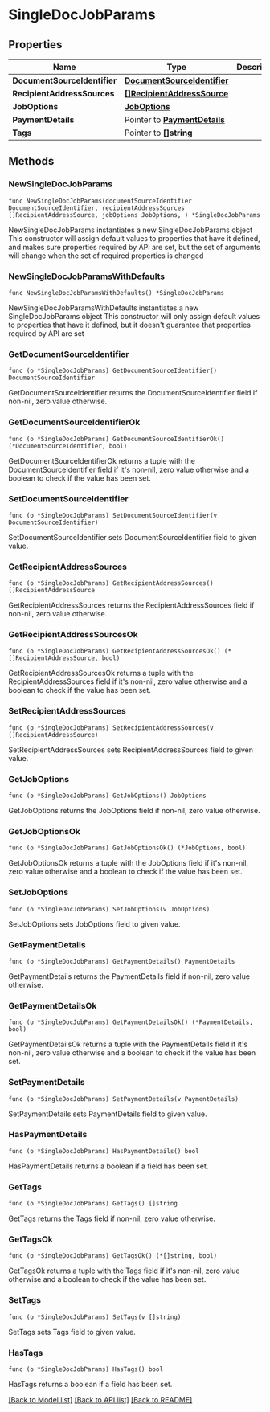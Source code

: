 # SingleDocJobParams

## Properties

Name | Type | Description | Notes
------------ | ------------- | ------------- | -------------
**DocumentSourceIdentifier** | [**DocumentSourceIdentifier**](DocumentSourceIdentifier.md) |  | 
**RecipientAddressSources** | [**[]RecipientAddressSource**](RecipientAddressSource.md) |  | 
**JobOptions** | [**JobOptions**](JobOptions.md) |  | 
**PaymentDetails** | Pointer to [**PaymentDetails**](PaymentDetails.md) |  | [optional] 
**Tags** | Pointer to **[]string** |  | [optional] 

## Methods

### NewSingleDocJobParams

`func NewSingleDocJobParams(documentSourceIdentifier DocumentSourceIdentifier, recipientAddressSources []RecipientAddressSource, jobOptions JobOptions, ) *SingleDocJobParams`

NewSingleDocJobParams instantiates a new SingleDocJobParams object
This constructor will assign default values to properties that have it defined,
and makes sure properties required by API are set, but the set of arguments
will change when the set of required properties is changed

### NewSingleDocJobParamsWithDefaults

`func NewSingleDocJobParamsWithDefaults() *SingleDocJobParams`

NewSingleDocJobParamsWithDefaults instantiates a new SingleDocJobParams object
This constructor will only assign default values to properties that have it defined,
but it doesn't guarantee that properties required by API are set

### GetDocumentSourceIdentifier

`func (o *SingleDocJobParams) GetDocumentSourceIdentifier() DocumentSourceIdentifier`

GetDocumentSourceIdentifier returns the DocumentSourceIdentifier field if non-nil, zero value otherwise.

### GetDocumentSourceIdentifierOk

`func (o *SingleDocJobParams) GetDocumentSourceIdentifierOk() (*DocumentSourceIdentifier, bool)`

GetDocumentSourceIdentifierOk returns a tuple with the DocumentSourceIdentifier field if it's non-nil, zero value otherwise
and a boolean to check if the value has been set.

### SetDocumentSourceIdentifier

`func (o *SingleDocJobParams) SetDocumentSourceIdentifier(v DocumentSourceIdentifier)`

SetDocumentSourceIdentifier sets DocumentSourceIdentifier field to given value.


### GetRecipientAddressSources

`func (o *SingleDocJobParams) GetRecipientAddressSources() []RecipientAddressSource`

GetRecipientAddressSources returns the RecipientAddressSources field if non-nil, zero value otherwise.

### GetRecipientAddressSourcesOk

`func (o *SingleDocJobParams) GetRecipientAddressSourcesOk() (*[]RecipientAddressSource, bool)`

GetRecipientAddressSourcesOk returns a tuple with the RecipientAddressSources field if it's non-nil, zero value otherwise
and a boolean to check if the value has been set.

### SetRecipientAddressSources

`func (o *SingleDocJobParams) SetRecipientAddressSources(v []RecipientAddressSource)`

SetRecipientAddressSources sets RecipientAddressSources field to given value.


### GetJobOptions

`func (o *SingleDocJobParams) GetJobOptions() JobOptions`

GetJobOptions returns the JobOptions field if non-nil, zero value otherwise.

### GetJobOptionsOk

`func (o *SingleDocJobParams) GetJobOptionsOk() (*JobOptions, bool)`

GetJobOptionsOk returns a tuple with the JobOptions field if it's non-nil, zero value otherwise
and a boolean to check if the value has been set.

### SetJobOptions

`func (o *SingleDocJobParams) SetJobOptions(v JobOptions)`

SetJobOptions sets JobOptions field to given value.


### GetPaymentDetails

`func (o *SingleDocJobParams) GetPaymentDetails() PaymentDetails`

GetPaymentDetails returns the PaymentDetails field if non-nil, zero value otherwise.

### GetPaymentDetailsOk

`func (o *SingleDocJobParams) GetPaymentDetailsOk() (*PaymentDetails, bool)`

GetPaymentDetailsOk returns a tuple with the PaymentDetails field if it's non-nil, zero value otherwise
and a boolean to check if the value has been set.

### SetPaymentDetails

`func (o *SingleDocJobParams) SetPaymentDetails(v PaymentDetails)`

SetPaymentDetails sets PaymentDetails field to given value.

### HasPaymentDetails

`func (o *SingleDocJobParams) HasPaymentDetails() bool`

HasPaymentDetails returns a boolean if a field has been set.

### GetTags

`func (o *SingleDocJobParams) GetTags() []string`

GetTags returns the Tags field if non-nil, zero value otherwise.

### GetTagsOk

`func (o *SingleDocJobParams) GetTagsOk() (*[]string, bool)`

GetTagsOk returns a tuple with the Tags field if it's non-nil, zero value otherwise
and a boolean to check if the value has been set.

### SetTags

`func (o *SingleDocJobParams) SetTags(v []string)`

SetTags sets Tags field to given value.

### HasTags

`func (o *SingleDocJobParams) HasTags() bool`

HasTags returns a boolean if a field has been set.


[[Back to Model list]](../README.md#documentation-for-models) [[Back to API list]](../README.md#documentation-for-api-endpoints) [[Back to README]](../README.md)


